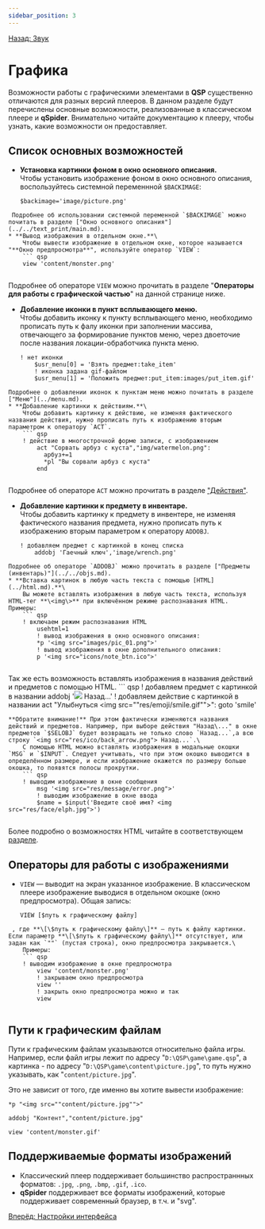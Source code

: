 ```yaml
---
sidebar_position: 3
---
```

[Назад: Звук](../sound.md)

# Графика

Возможности работы с графическими элементами в **QSP** существенно отличаются для разных версий плееров. В данном разделе будут перечислены основные возможности, реализованные в классическом плеере и **qSpider**. Внимательно читайте документацию к плееру, чтобы узнать, какие возможности он предоставляет.

## Список основных возможностей

* **Установка картинки фоном в окно основного описания.**\
    Чтобы установить изображение фоном в окно основного описания, воспользуйтесь системной переменнной `$BACKIMAGE`:
    ``` qsp
    $backimage='image/picture.png'
    
```
 Подробнее об использовании системной переменной `$BACKIMAGE` можно почитать в разделе ["Окно основного описания"](../../text_print/main.md).
* **Вывод изображения в отдельном окне.**\
    Чтобы вывести изображение в отдельном окне, которое называется "**Окно предпросмотра**", используйте оператор `VIEW`:
    ``` qsp
    view 'content/monster.png'
    
```
Подробнее об операторе `VIEW` можно прочитать в разделе "**Операторы для работы с графической частью**" на данной странице ниже.
* **Добавление иконки в пункт всплывающего меню.**\
    Чтобы добавить иконку к пункту всплывающего меню, необходимо прописать путь к фалу иконки при заполнении массива, отвечающего за формирование пунктов меню, через двоеточие после названия локации-обработчика пункта меню.
    ``` qsp
    ! нет иконки
        $usr_menu[0] = 'Взять предмет:take_item'
        ! иконка задана gif-файлом
        $usr_menu[1] = 'Положить предмет:put_item:images/put_item.gif'
    
```
Подробнее о добавлении иконок к пунктам меню можно почитать в разделе ["Меню"](../menu.md).
* **Добавление картинки к действиям.**\
    Чтобы добавить картинку к действию, не изменяя фактического названия действия, нужно прописать путь к изображению вторым параметром к оператору `ACT`.
    ``` qsp
    ! действие в многострочной форме записи, с изображением
        act "Сорвать арбуз с куста","img/watermelon.png":
          арбуз+=1
          *pl "Вы сорвали арбуз с куста"
        end
    
```
 Подробнее об операторе `ACT` можно прочитать в разделе ["Действия"](../../acts.md).
* **Добавление картинки к предмету в инвентаре.**\
    Чтобы добавить картинку к предмету в инвентере, не изменяя фактического названия предмета, нужно прописать путь к изображению вторым параметром к оператору `ADDOBJ`.
    ``` qsp
    ! добавляем предмет с картинкой в конец списка
        addobj 'Гаечный ключ','image/wrench.png'
    
```
Подробнее об операторе `ADDOBJ` можно прочитать в разделе ["Предметы (инвентарь)"](../../objs.md).
* **Вставка картинок в любую часть текста с помощью [HTML](../html.md).**\
    Вы можете вставлять изображения в любую часть текста, используя HTML-тег **\<img\>** при включённом режиме распознавания HTML. Примеры:
    ``` qsp
    ! включаем режим распознавания HTML
        usehtml=1
        ! вывод изображения в окно основного описания:
        *p '<img src="images/pic_01.png">'
        ! вывод изображения в окне дополнительного описания:
        p '<img src="icons/note_btn.ico">'
    
```
Так же есть возможность вставлять изображения в названия действий и предметов с помощью HTML. 
    ``` qsp
    ! добавляем предмет с картинкой в названии
        addobj '<img src="res/ico/back_arrow.png"> Назад...'
        ! добавляем действие с картинкой в названии
        act "Улыбнуться <img src=""res/emoji/smile.gif"">": goto 'smile'
    
```
**Обратите внимание!** При этом фактически изменяются названия действий и предметов. Например, при выборе действия "Назад\..." в окне предметов `$SELOBJ` будет возвращать не только слово `Назад...`,а всю строку `<img src="res/ico/back_arrow.png"> Назад...`.\
    С помощью HTML можно вставлять изображения в модальные окошки `MSG` и `$INPUT`. Следует учитывать, что при этом окошко выводится в определённом размере, и если изображение окажется по размеру больше окошка, то появятся полосы прокрутки.
    ``` qsp
    ! выводим изображение в окне сообщения
        msg '<img src="res/message/error.png">'
        ! выводим изображение в окне ввода
        $name = $input('Введите своё имя? <img src="res/face/elph.jpg">')
    
```
Более подробно о возможностях HTML читайте в соответствующем [разделе](../html.md).

## Операторы для работы с изображениями

* `VIEW` — выводит на экран указанное изображение. В классическом плеере изображение выводися в отдельном окошке (окно предпросмотра). Общая запись:
    ``` qsp
    VIEW [$путь к графическому файлу]
    
```
 , где **\[\$путь к графическому файлу\]** — путь к файлу картинки. Если параметр **\[\$путь к графическому файлу\]** отсутствует, или задан как `""` (пустая строка), окно предпросмотра закрывается.\
    Примеры:
    ``` qsp
    ! выводим изображение в окне предпросмотра
        view 'content/monster.png'
        ! закрываем окно предпросмотра
        view ''
        ! закрыть окно предпросмотра можно и так
        view
    
```


## Пути к графическим файлам

Пути к графическим файлам указываются относительно файла игры. Например, если файл игры лежит по адресу "`D:\QSP\game\game.qsp`", а картинка - по адресу "`D:\QSP\game\content\picture.jpg`", то путь нужно указывать, как "`content/picture.jpg`".

Это не зависит от того, где именно вы хотите вывести изображение:

``` qsp
*p "<img src=""content/picture.jpg"">"

addobj "Контент","content/picture.jpg"

view 'content/monster.gif'
```

## Поддерживаемые форматы изображений

* Классический плеер поддерживает большинство распространнных форматов: `.jpg`, `.png`, `.bmp`, `.gif`, `.ico`.
* **qSpider** поддерживает все форматы изображений, которые поддерживает современный браузер, в т.ч. и "svg".

[Вперёд: Настройки интерфейса](../interface.md)
